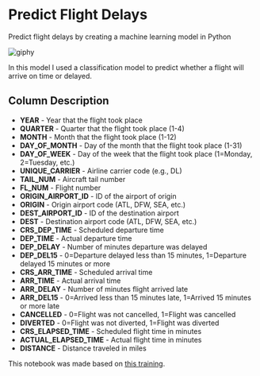 # Predict Flight Delays
 Predict flight delays by creating a machine learning model in Python 
 
 
![giphy](https://user-images.githubusercontent.com/65978629/84071338-e5e56180-a9a3-11ea-8e65-bbe09bc0ba8d.gif)

In this model I used a classification model to predict whether a flight will arrive on time or delayed.

 ## **Column Description**

<ul>
<li><b>YEAR</b> - Year that the flight took place</li> 
<li><b>QUARTER</b>	- Quarter that the flight took place (1-4)</li>
<li><b>MONTH</b> - Month that the flight took place (1-12)</li>
<li><b>DAY_OF_MONTH</b> - Day of the month that the flight took place (1-31)</li>
<li><b>DAY_OF_WEEK</b>	- Day of the week that the flight took place (1=Monday, 2=Tuesday, etc.)</li>
<li><b>UNIQUE_CARRIER</b> - Airline carrier code (e.g., DL)</li>
<li><b>TAIL_NUM</b> - Aircraft tail number</li>
<li><b>FL_NUM</b> - Flight number</li>
<li><b>ORIGIN_AIRPORT_ID</b> - ID of the airport of origin</li>
<li><b>ORIGIN</b> - Origin airport code (ATL, DFW, SEA, etc.)</li>
<li><b>DEST_AIRPORT_ID</b> - ID of the destination airport</li>
<li><b>DEST</b> - Destination airport code (ATL, DFW, SEA, etc.)</li>
<li><b>CRS_DEP_TIME</b> - Scheduled departure time</li>
<li><b>DEP_TIME</b> - Actual departure time</li>
<li><b>DEP_DELAY</b> - Number of minutes departure was delayed</li>
<li><b>DEP_DEL15</b> - 0=Departure delayed less than 15 minutes, 1=Departure delayed 15 minutes or more</li>
<li><b>CRS_ARR_TIME</b> - Scheduled arrival time</li>
<li><b>ARR_TIME</b> - Actual arrival time</li>
<li><b>ARR_DELAY</b> - Number of minutes flight arrived late</li>
<li><b>ARR_DEL15</b> -  0=Arrived less than 15 minutes late, 1=Arrived 15 minutes or more late</li>
<li><b>CANCELLED</b> - 0=Flight was not cancelled, 1=Flight was cancelled</li>
<li><b>DIVERTED</b> - 0=Flight was not diverted, 1=Flight was diverted</li>
<li><b>CRS_ELAPSED_TIME</b> - Scheduled flight time in minutes</li>
<li><b>ACTUAL_ELAPSED_TIME</b> - Actual flight time in minutes</li>
<li><b>DISTANCE</b> - Distance traveled in miles</li> </ul>

This notebook was made based on [this training](https://docs.microsoft.com/en-us/learn/modules/predict-flight-delays-with-python/).
